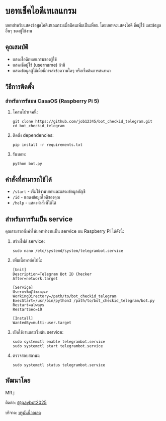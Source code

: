 # บอทเช็คไอดีเทเลแกรม

บอทสำหรับแสดงข้อมูลไอดีเทเลแกรมเมื่อมีคนเพิ่มเป็นเพื่อน โดยบอทจะแสดงไอดี ชื่อผู้ใช้ และข้อมูลอื่นๆ ของผู้ใช้งาน

## คุณสมบัติ

- แสดงไอดีเทเลแกรมของผู้ใช้
- แสดงชื่อผู้ใช้ (username) ถ้ามี
- แสดงข้อมูลผู้ใช้เมื่อมีการส่งข้อความใดๆ หรือเริ่มต้นการสนทนา

## วิธีการติดตั้ง

### สำหรับการรันบน CasaOS (Raspberry Pi 5)

1. โคลนโปรเจคนี้:
   ```
   git clone https://github.com/job12345/bot_checkid_telegram.git
   cd bot_checkid_telegram
   ```

2. ติดตั้ง dependencies:
   ```
   pip install -r requirements.txt
   ```

3. รันบอท:
   ```
   python bot.py
   ```

## คำสั่งที่สามารถใช้ได้

- `/start` - เริ่มใช้งานบอทและแสดงข้อมูลบัญชี
- `/id` - แสดงข้อมูลไอดีของคุณ
- `/help` - แสดงคำสั่งที่ใช้ได้

## สำหรับการรันเป็น service

คุณสามารถตั้งค่าให้บอททำงานเป็น service บน Raspberry Pi ได้ดังนี้:

1. สร้างไฟล์ service:
   ```
   sudo nano /etc/systemd/system/telegrambot.service
   ```

2. เพิ่มเนื้อหาต่อไปนี้:
   ```
   [Unit]
   Description=Telegram Bot ID Checker
   After=network.target

   [Service]
   User=<ชื่อผู้ใช้ของคุณ>
   WorkingDirectory=/path/to/bot_checkid_telegram
   ExecStart=/usr/bin/python3 /path/to/bot_checkid_telegram/bot.py
   Restart=always
   RestartSec=10

   [Install]
   WantedBy=multi-user.target
   ```

3. เปิดใช้งานและเริ่มต้น service:
   ```
   sudo systemctl enable telegrambot.service
   sudo systemctl start telegrambot.service
   ```

4. ตรวจสอบสถานะ:
   ```
   sudo systemctl status telegrambot.service
   ```

## พัฒนาโดย

MR.j

ติดต่อ: [@paybot2025](https://t.me/paybot2025)

บริจาค: [ทรูมันนี่วอเลต](https://tmn.app.link/UMso6vUFORb)